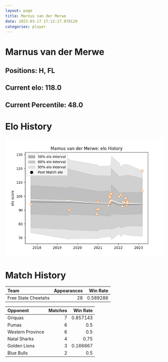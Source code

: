 ```yaml
---  
layout: page  
title: Marnus van der Merwe  
date: 2023-03-17 17:12:17.079129  
categories: player  
---
```

# Marnus van der Merwe

## Positions: H, FL

## Current elo: 118.0

## Current Percentile: 48.0

# Elo History


![elo history](history_MarnusvanderMerwe.png)
# Match History


| Team                |   Appearances |   Win Rate |
|:--------------------|--------------:|-----------:|
| Free State Cheetahs |            28 |   0.589286 |

| Opponent         |   Matches |   Win Rate |
|:-----------------|----------:|-----------:|
| Griquas          |         7 |   0.857143 |
| Pumas            |         6 |   0.5      |
| Western Province |         6 |   0.5      |
| Natal Sharks     |         4 |   0.75     |
| Golden Lions     |         3 |   0.166667 |
| Blue Bulls       |         2 |   0.5      |